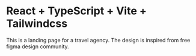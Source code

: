 # React + TypeScript + Vite + Tailwindcss

This is a landing page for a travel agency. The design is inspired from free figma design community.

